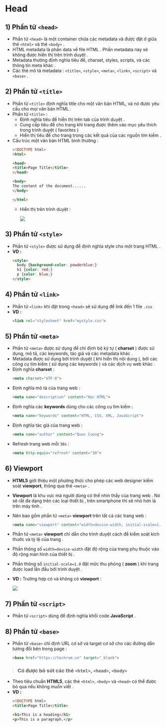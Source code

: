 # Head
## **1) Phần tử `<head>`**
- Phần tử `<head>` là một container chứa các metadata và được đặt ở giữa thẻ `<html>` và thẻ `<body>` .
- HTML metadata là phần data về file HTML . Phần metadata này sẽ không được hiển thị trên trình duyệt .
- Metadata thường định nghĩa tiêu đề, charset, styles, scripts, và các thông tin meta khác .
- Các thẻ mô tả metadata : `<title>`, `<style>`, `<meta>`, `<link>`, `<script>` và `<base>` .
## **2) Phần tử `<title>`**
- Phần tử `<title>` định nghĩa title cho một văn bản HTML, và nó được yêu cầu cho mọi văn bản HTML .
- Phần tử `<title>` :
    - Định nghĩa tiêu đề hiển thị trên tab của trình duyệt .
    - Cung cấp tiêu đề cho trang khi trang được thêm vào mục yêu thích trong trình duyệt ( favorites )
    - Hiển thị tiêu đề cho trang trong các kết quả của các nguồn tìm kiếm .
- Cấu trúc một văn bản HTML bình thường :
    ```html
    <!DOCTYPE html>
    <html>

    <head>
    <title>Page Title</title>
    </head>

    <body>
    The content of the document......
    </body>

    </html>
    ```
    - Hiển thị trên trình duyệt :
        
        <img src=https://i.imgur.com/ZThAKba.png>

## **3) Phần tử `<style>`**
- Phần tử `<style>` được sử dụng để định nghĩa style cho một trang HTML .
- **VD :**
    ```html
    <style>
      body {background-color: powderblue;}
      h1 {color: red;}
      p {color: blue;}
    </style>
    ```
## **4) Phần tử `<link>`**
- Phần tử `<link>` khi đặt trong `<head>` sẽ sử dụng để link đến 1 file `.css`
- **VD :**
    ```html
    <link rel="stylesheet" href="mystyle.css">
    ```
## **5) Phần tử `<meta>`**
- Phần tử `<meta>` được sử dụng để chỉ định bộ ký tự ( **charset** ) được sử dụng, mô tả, các keywords, tác giả và các metadata khác .
- Metadata được sử dụng bởi trình duyệt ( khi hiển thị nội dung ), bởi các công cụ tìm kiếm ( sử dụng các keywords ) và các dịch vụ web khác .
- Định nghĩa **charset** :
    ```html
    <meta charset="UTF-8">
    ```
- Định nghĩa mô tả của trang web :
    ```html
    <meta name="description" content="Học HTML">
    ```
- Định nghĩa các **keywords** dùng cho các công cụ tìm kiếm :
    ```html
    <meta name="keywords" content="HTML, CSS, XML, JavaScript">
    ```
- Định nghĩa tác giả của trang web :
    ```html
    <meta name="author" content="Quoc Cuong">
    ```
- Refresh trang web mỗi `30s` :
    ```html
    <meta http-equiv="refresh" content="30">
    ```
## **6) Viewport**
- **HTML5** giới thiệu một phương thức cho phép các web designer kiểm soát **viewport**, thông qua thẻ `<meta>` .
- **Viewport** là khu vực mà người dùng có thể nhìn thấy của trang web . Nó sẽ rất đa dạng trên các loại thiết bị , trên smartphone thì sẽ nhỏ hơn là trên máy tính .
- Nên bao gồm phần tử `<meta>` **viewport** trên tất cả các trang web :
    ```html
    <meta name="viewport" content="width=device-width, initial-scale=1.0">
    ```
- Phần tử `<meta>` **viewport** chỉ dẫn cho trình duyệt cách để kiểm soát kích thước và tỷ lệ của trang .
- Phần thông số `width=device-width` đặt độ rộng của trang phụ thuộc vào độ rộng màn hình của thiết bị .
- Phần thông số `initial-scale=1.0` đặt mức thu phóng ( **zoom** ) khi trang được load lần đầu bởi trình duyệt .
- **VD :** Trường hợp có và không có **viewport** :

    <img src=https://i.imgur.com/YmV6X3p.png>

## **7) Phần tử `<script>`**
- Phần tử `<script>` dùng để định nghĩa khối code **JavaScript** .
## **8) Phần tử `<base>`**
- Phần tử `<base>` chỉ định URL cơ sở và target cơ sở cho các đường dẫn tương đối bên trong page :
    ```html
    <base href="https://techrum.vn" target="_blank">

> ### **Có được bỏ sót các thẻ `<html>`, `<head>`, `<body>`**
- Theo tiêu chuẩn **HTML5**, các thẻ `<html>`, `<body>` và `<head>` có thể được bỏ qua nếu không muốn viết .
- **VD :**
    ```html
    <!DOCTYPE html>
    <title>Page Title</title>

    <h1>This is a heading</h1>
    <p>This is a paragraph.</p>
    ```